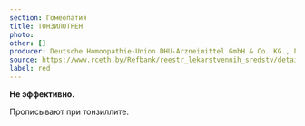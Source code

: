 ```yaml
---
section: Гомеопатия
title: ТОНЗИЛОТРЕН
photo:
other: []
producer: Deutsche Homoopathie-Union DHU-Arzneimittel GmbH & Co. KG., Германия
source: https://www.rceth.by/Refbank/reestr_lekarstvennih_sredstv/details/2882_97_02_07_13_18
label: red
---
```


**Не эффективно.**

Прописывают при тонзиллите.
